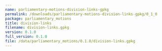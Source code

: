 ```yaml
---
name: parliamentary-motions-division-links-gpkg
permalink: /downloads/parliamentary-motions-division-links-gpkg/0_1_0
package: parliamentary_motions
title: division-links
filename: division-links.gpkg
version: 0.1.0
full_version: 0.1.0
file: /data/parliamentary_motions/0.1.0/division-links.gpkg
---
```

